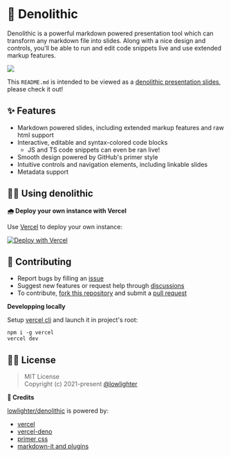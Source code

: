 <!-- [d-meta] title: Denolithic -->
<!-- [d-meta] author: lowlighter -->
<!-- [d-meta] menu-link: [Source](https://github.com/lowlighter/denolithic) -->
<!-- [d-meta] menu-link: [Sponsor](https://github.com/sponsors/lowlighter) -->

# 🦕 Denolithic

Denolithic is a powerful markdown powered presentation tool which can transform any markdown file into slides.
Along with a nice design and controls, you'll be able to run and edit code snippets live and use extended markup features.

![](https://user-images.githubusercontent.com/22963968/119055511-75bfc800-b9c9-11eb-8adf-5ee3a774b2cb.gif)

<!-- [d-comment -->
This `README.md` is intended to be viewed as a [denolithic presentation slides](https://denolithic.vercel.app), please check it out!
<!-- d-comment] -->

## ✨ Features
- Markdown powered slides, including extended markup features and raw html support
- Interactive, editable and syntax-colored code blocks
  - JS and TS code snippets can even be ran live!
- Smooth design powered by GitHub's primer style
- Intuitive controls and navigation elements, including linkable slides
- Metadata support

## 👨‍🔬 Using denolithic

**🌧️ Deploy your own instance with Vercel**

Use [Vercel](https://vercel.com) to deploy your own instance:

[![Deploy with Vercel](https://vercel.com/button)](https://vercel.com/new/git/external?repository-url=https%3A%2F%2Fgithub.com%2Flowlighter%2Fdenolithic&env=DENO_UNSTABLE&envDescription=Set%20to%20true%20to%20enable%20unstable%20features%20of%20deno%20runtime%20(required%20for%20code%20execution)&project-name=denolithic&repository-name=denolithic&demo-title=Denolithic&demo-description=Create%20presentation%20slides%20from%20markdown&demo-url=https%3A%2F%2Fdenolithic.vercel.app&demo-image=https%3A%2F%2Fdenolithic.vercel.app%2Fstatic%2Fopengraph.png)

<!-- [d-uncomment

**🧪 Test it on your own markdown file!**

Enter an URL to any markdown file to preview it live with denolithic:

<form class="d-flex" onsubmit="window.location.replace(`${location.pathname}?target=${encodeURIComponent(document.querySelector('#denolithic-it').value)}`)">
  <input id="denolithic-it" class="form-control flex-1 mr-2" type="url" placeholder="Link to a markdown file">
  <button type="submit" class="btn btn-primary">Denolithic it!</button>
</form>

d-uncomment] -->

<!-- [d-include] /_denolithic_features.md -->

## 🧙 Contributing

* Report bugs by filling an [issue](https://github.com/lowlighter/denolithic/issues)
* Suggest new features or request help through [discussions](https://github.com/lowlighter/denolithic/discussions)
* To contribute, [fork this repository](https://github.com/lowlighter/denolithic/network/members) and submit a [pull request](https://github.com/lowlighter/denolithic/pulls)

**Developping locally**

Setup [vercel cli](https://vercel.com/cli) and launch it in project's root:
```
npm i -g vercel
vercel dev
```

## 👨‍⚖️ License

> MIT License<br>
> Copyright (c) 2021-present [@lowlighter](https://github.com/lowlighter)

**🥇 Credits**

[lowlighter/denolithic](https://github.com/lowlighter/denolithic) is powered by:
* [vercel](https://vercel.com)
* [vercel-deno](https://github.com/TooTallNate/vercel-deno)
* [primer css](https://github.com/primer/css)
* [markdown-it and plugins](https://github.com/markdown-it/markdown-it)
